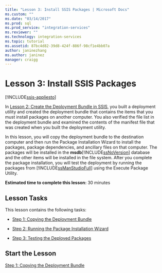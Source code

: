```yaml
---
title: "Lesson 3: Install SSIS Packages | Microsoft Docs"
ms.custom: ""
ms.date: "03/14/2017"
ms.prod: sql
ms.prod_service: "integration-services"
ms.reviewer: ""
ms.technology: integration-services
ms.topic: tutorial
ms.assetid: 87bc4d82-39d8-424f-886f-98cf1e4bb07a
author: janinezhang
ms.author: janinez
manager: craigg
---
```

# Lesson 3: Install SSIS Packages

[!INCLUDE[ssis-appliesto](../includes/ssis-appliesto-ssvrpluslinux-asdb-asdw-xxx.md)]


In [Lesson 2: Create the Deployment Bundle in SSIS](../integration-services/lesson-2-create-the-deployment-bundle-in-ssis.md), you built a deployment utility and created the deployment bundle that contains the items that you must install packages on another computer. You also verified the file list in the deployment bundle and examined the contents of the manifest file that was created when you built the deployment utility.  
  
In this lesson, you will copy the deployment bundle to the destination computer and then run the Package Installation Wizard to install the packages, package dependencies, and ancillary files on that computer. The packages will be installed in the **msdb**[!INCLUDE[ssNoVersion](../includes/ssnoversion-md.md)] database and the other items will be installed in the file system. After you complete the package installation, you will test the deployment by running the packages from [!INCLUDE[ssManStudioFull](../includes/ssmanstudiofull-md.md)] using the Execute Package Utility.  
  
**Estimated time to complete this lesson:** 30 minutes  
  
## Lesson Tasks  
This lesson contains the following tasks:  
  
-   [Step 1: Copying the Deployment Bundle](../integration-services/lesson-3-1-copying-the-deployment-bundle.md)  
  
-   [Step 2: Running the Package Installation Wizard](../integration-services/lesson-3-2-running-the-package-installation-wizard.md)  
  
-   [Step 3: Testing the Deployed Packages](../integration-services/lesson-3-3-testing-the-deployed-packages.md)  
  
## Start the Lesson  
[Step 1: Copying the Deployment Bundle](../integration-services/lesson-3-1-copying-the-deployment-bundle.md)  
  
  
  
